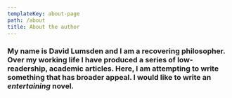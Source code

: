 ```yaml
---
templateKey: about-page
path: /about
title: About the author
---
```

### My name is David Lumsden and I am a recovering philosopher.  Over my working life I have produced a series of low-readership, academic articles.  Here, I am attempting to write something that has broader appeal.  I would like to write an *entertaining* novel.